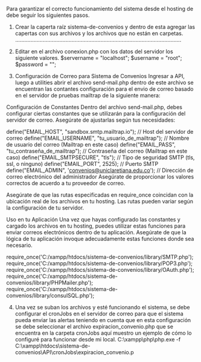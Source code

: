 Para garantizar el correcto funcionamiento del sistema desde el hosting de debe seguir los siguientes pasos.
1. Crear la caperta raíz sistema-de-convenios y 
dentro de esta agregar las capertas con sus archivos y los archivos que no están en carpetas.
.............................................................................................................
2. Editar en el archivo conexion.php con los datos del servidor los siguiente valores.
$servername = "localhost";
$username = "root";
$password = "";

3. Configuración de Correo para Sistema de Convenios
Ingresar a API, luego a utilities abrir el archivo send-mail.php dentro de este archivo
 se encuentran las contantes configuración para el envio de correo basado en el servidor 
 de pruebas mailtrap de la siguiente manera: 


Configuración de Constantes
Dentro del   archivo send-mail.php, debes configurar ciertas constantes que se utilizarán para la configuración del servidor de correo. Asegúrate de ajustarlas según tus necesidades:

define("EMAIL_HOST", "sandbox.smtp.mailtrap.io"); // Host del servidor de correo
define("EMAIL_USERNAME", "tu_usuario_de_mailtrap"); // Nombre de usuario del correo (Mailtrap en este caso)
define("EMAIL_PASS", "tu_contraseña_de_mailtrap"); // Contraseña del correo (Mailtrap en este caso)
define("EMAIL_SMTPSECURE", "tls"); // Tipo de seguridad SMTP (tls, ssl, o ninguno)
define("EMAIL_PORT", 2525); // Puerto SMTP
define("EMAIL_ADMIN", 'convenios@uniclaretiana.edu.co'); // Dirección de correo electrónico del administrador
Asegúrate de proporcionar los valores correctos de acuerdo a tu proveedor de correo.


Asegúrate de que las rutas especificadas en require_once coincidan con la ubicación real de los archivos en tu hosting. Las rutas pueden variar según la configuración de tu servidor.

Uso en tu Aplicación
Una vez que hayas configurado las constantes y cargado los archivos en tu hosting, puedes utilizar estas funciones para enviar correos electrónicos dentro de tu aplicación. Asegúrate de que la lógica de tu aplicación invoque adecuadamente estas funciones donde sea necesario.

require_once('C:/xampp/htdocs/sistema-de-convenios/library/SMTP.php');
require_once('C:/xampp/htdocs/sistema-de-convenios/library/POP3.php');
require_once('C:/xampp/htdocs/sistema-de-convenios/library/OAuth.php');
require_once('C:/xampp/htdocs/sistema-de-convenios/library/PHPMailer.php');
require_once('C:/xampp/htdocs/sistema-de-convenios/library/consulSQL.php');

4. Una vez se suban los archivos y esté funcionando el sistema, se debe configurar el cronJobs en el servidor de correo para que el sistema pueda enviar las alertas
teniendo en cuenta que en esta configuración se debe seleccionar el archivo expiracion_convenio.php que se encuentra en la carpeta cronJobs aquí muestro un ejemplo de cómo lo configuré para funcionar desde mi local.  C:\xampp\php\php.exe -f C:\xampp\htdocs\sistema-de-convenios\API\cronJobs\expiracion_convenio.p

